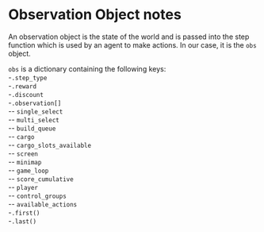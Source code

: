 # Observation Object notes

An observation object is the state of the world and is passed into the step
function which is used by an agent to make actions. In our case, it is the
`obs` object.

`obs` is a dictionary containing the following keys: </br>
-`.step_type`</br>
-`.reward`</br>
-`.discount`</br>
-`.observation[]`</br>
-- `single_select`</br>
-- `multi_select`</br>
-- `build_queue`</br>
-- `cargo`</br>
-- `cargo_slots_available`</br>
-- `screen`</br>
-- `minimap`</br>
-- `game_loop`</br>
-- `score_cumulative`</br>
-- `player`</br>
-- `control_groups`</br>
-- `available_actions`</br>
-`.first()`</br>
-`.last()`</br>

